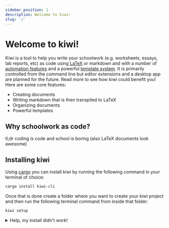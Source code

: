 ```yaml
---
sidebar_position: 1
description: Welcome to kiwi!
slug: '/'
---
```


# Welcome to kiwi!

Kiwi is a tool to help you write your schoolwork (e.g. worksheets, essays, lab reports, etc) as code using [LaTeX](https://en.wikipedia.org/wiki/LaTeX) or markdown and with a number of [automation features](#-automation) and a powerful [template system](#-templates). It is primarily controlled from the command line but editor extensions and a desktop app are planned for the future. Read more to see how kiwi could benefit you! Here are some core features:

- Creating documents
- Writing markdown that is then transpiled to LaTeX
- Organizing documents
- Powerful templates

## Why schoolwork as code?

tl;dr coding is code and school is boring (also LaTeX documents look awesome)

## Installing kiwi

Using [cargo](https://doc.rust-lang.org/cargo/getting-started/installation.html) you can install kiwi by running the following command in your terminal of choice:

```sh
cargo install kiwi-cli
```

Once that is done create a folder where you want to create your kiwi project and then run the following terminal command from inside that folder:

```sh
kiwi setup
```

<details>
  <summary>Help, my install didn't work!</summary>
  <div>
    <div>Sorry to hear that your install didn't go smoothly! See if you have any of the problems listed below. If not, feel free to create an issue on our <a href="https://github.com/gleich/kiwi/issues/new?assignees=%40gleich&labels=bug&template=bug.md&title=" target="_blank" >CLI's GitHub Repository</a>.</div>
    <br/>
    <details>
      <summary>cargo command not found</summary>
      <div>
        This means that you don't have cargo installed. Please reference <a href="https://doc.rust-lang.org/cargo/getting-started/installation.html" target="_blank">cargo's installation documentation</a> to see how to install it.
      </div>
    </details>
    <details>
      <summary>kiwi command not found</summary>
      <div>
        This means that kiwi is not in your $PATH. Please find where cargo installs binaries on your system. By default that would be a folder called .cargo in your home directory.
      </div>
    </details>
  </div>
</details>
